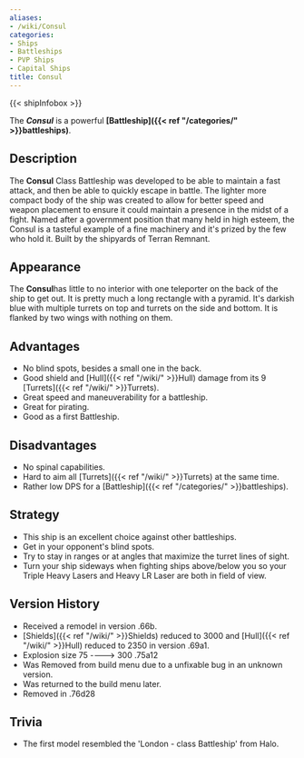 ```yaml
---
aliases:
- /wiki/Consul
categories:
- Ships
- Battleships
- PVP Ships
- Capital Ships
title: Consul
---  
```


{{< shipInfobox >}} 

The **_Consul_** is a powerful **[Battleship]({{< ref "/categories/" >}}battleships)**.

## Description

The **Consul** Class Battleship was developed to be able to maintain a fast attack, and then be able to quickly escape in battle. The lighter more compact body of the ship was created to allow for better speed and weapon placement to ensure it could maintain a presence in the midst of a fight. Named after a government position that many held in high esteem, the Consul is a tasteful example of a fine machinery and it's prized by the few who hold it. Built by the shipyards of Terran Remnant.

## Appearance

The **Consul**has little to no interior with one teleporter on the back of the ship to get out. It is pretty much a long rectangle with a pyramid. It's darkish blue with multiple turrets on top and turrets on the side and bottom. It is flanked by two wings with nothing on them.

## Advantages

- No blind spots, besides a small one in the back.
- Good shield and [Hull]({{< ref "/wiki/" >}}Hull) damage from its 9 [Turrets]({{< ref "/wiki/" >}}Turrets).
- Great speed and maneuverability for a battleship.
- Great for pirating.
- Good as a first Battleship.

## Disadvantages

- No spinal capabilities.
- Hard to aim all [Turrets]({{< ref "/wiki/" >}}Turrets) at the same time.
- Rather low DPS for a [Battleship]({{< ref "/categories/" >}}battleships).

## Strategy

- This ship is an excellent choice against other battleships.
- Get in your opponent's blind spots.
- Try to stay in ranges or at angles that maximize the turret lines of sight.
- Turn your ship sideways when fighting ships above/below you so your Triple Heavy Lasers and Heavy LR Laser are both in field of view.

## Version History 

- Received a remodel in version .66b.
- [Shields]({{< ref "/wiki/" >}}Shields) reduced to 3000 and [Hull]({{< ref "/wiki/" >}}Hull) reduced to 2350 in version .69a1.
- Explosion size 75 ----> 300 .75a12
- Was Removed from build menu due to a unfixable bug in an unknown version.
- Was returned to the build menu later.
- Removed in .76d28

## Trivia

- The first model resembled the 'London - class Battleship' from Halo.